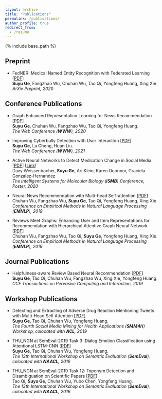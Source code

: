 ```yaml
---
layout: archive
title: "Publications"
permalink: /publications/
author_profile: true
redirect_from:
  - /resume
---
```


{% include base_path %}  
## Preprint

* FedNER: Medical Named Entity Recognition with Federated Learning \[[PDF](https://arxiv.org/pdf/2003.09288.pdf)\]  
**Suyu Ge**, Fangzhao Wu, Chuhan Wu, Tao Qi, Yongfeng Huang, Xing Xie.  
*ArXiv Preprint, 2020*

## Conference Publications

* Graph Enhanced Representation Learning for News Recommendation \[[PDF](https://arxiv.org/pdf/2003.14292.pdf)\]   
**Suyu Ge**, Chuhan Wu, Fangzhao Wu, Tao Qi, Yongfeng Huang.  
*The Web Conference (**WWW**), 2020*

* Improving Cyberbully Detection with User Interaction \[[PDF](https://arxiv.org/pdf/2011.00449.pdf)\]  
**Suyu Ge**, Lu Cheng, Huan Liu.  
*The Web Conference (**WWW**), 2021*

* Active Neural Networks to Detect Medication Change in Social Media \[[PDF](/files/ISMB_poster.pdf)\] \[[Link](https://www.iscb.org/cms_addon/conferences/ismb2020/posters.php?track=Text%20Mining&session=A#search)\]  
Davy Weissenbacher, **Suyu Ge**, Ari Klein, Karen Oconnor, Graciela Gonzalez-Hernandez  
*The Intelligent Systems for Molecular Biology (**ISMB**) Conference, Poster, 2020*

* Neural News Recommendation with Multi-head Self-attention \[[PDF](https://www.aclweb.org/anthology/D19-1671.pdf)\]    
Chuhan Wu, Fangzhao Wu, **Suyu Ge**, Tao Qi, Yongfeng Huang, Xing Xie.  
*Conference on Empirical Methods in Natural Language Processing (**EMNLP**), 2019*  

* Reviews Meet Graphs: Enhancing User and Item Representations for Recommendation with Hierarchical Attentive Graph Neural Network \[[PDF](https://www.aclweb.org/anthology/D19-1494.pdf)\]   
Chuhan Wu, Fangzhao Wu, Tao Qi, **Suyu Ge**, Yongfeng Huang, Xing Xie.  
*Conference on Empirical Methods in Natural Language Processing (**EMNLP**), 2019*  

## Journal Publications

* Helpfulness-aware Review Based Neural Recommendation \[[PDF](https://link.springer.com/article/10.1007/s42486-019-00023-0)\]  
**Suyu Ge**, Tao Qi, Chuhan Wu, Fangzhao Wu, Xing Xie, Yongfeng Huang.  
*CCF Transactions on Pervasive Computing and Interaction, 2019*  

## Workshop Publications

* Detecting and Extracting of Adverse Drug Reaction Mentioning Tweets with Multi-Head Self Attention \[[PDF](https://www.aclweb.org/anthology/W19-3214.pdf)\]  
**Suyu Ge**, Tao Qi, Chuhan Wu, Yongfeng Huang.  
*The Fourth Social Media Mining for Health Applications (**SMM4H**) Workshop, colocated with **ACL**, 2019*  

* THU_NGN at SemEval-2019 Task 3: Dialog Emotion Classification using Attentional LSTM-CNN \[[PDF](https://www.aclweb.org/anthology/S19-2059.pdf)\]  
**Suyu Ge**, Tao Qi, Chuhan Wu, Yongfeng Huang.  
*The 13th International Workshop on Semantic Evaluation (**SemEval**), colocated with **NAACL**, 2019*  

* THU_NGN at SemEval-2019 Task 12: Toponym Detection and Disambiguation on Scientific Papers \[[PDF](https://www.aclweb.org/anthology/S19-2229.pdf)\]  
Tao Qi, **Suyu Ge**, Chuhan Wu, Yubo Chen, Yongfeng Huang.  
*The 13th International Workshop on Semantic Evaluation (**SemEval**), colocated with **NAACL**, 2019*  

